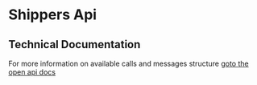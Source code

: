 # Shippers Api

## Technical Documentation
For more information on available calls and messages structure [goto the open api docs](http://secure.trackmatic.co.za/documentation/loads-shippers.html)